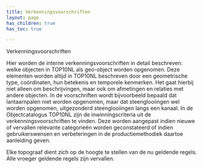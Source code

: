 ```yaml
---
title: Verkenningsvoorschriften
layout: page
has_children: true
has_toc: true

---
```


Verkenningsvoorschriften

Hier worden de interne verkenningsvoorschriften in detail beschreven: welke objecten in TOP10NL als geo-object worden opgenomen.
Deze elementen worden altijd in TOP10NL beschreven door een geometrische type, coördinaten, hun betekenis en temporele kenmerken.
Het gaat hierbij niet alleen om beschrijvingen, maar ook om afmetingen en relaties met andere objecten.
In de voorschriften wordt bijvoorbeeld bepaald dat lantaarnpalen niet worden opgenomen, maar dat steenglooiingen wel worden opgenomen, uitgezonderd steenglooiingen langs een kanaal.
In de Objectcatalogus TOP10NL zijn de inwinningscriteria uit de verkenningsvoorschriften te vinden.
Deze worden aangepast indien nieuwe of vervallen relevante categorieën worden geconstateerd of indien gebruikerswensen en verbeteringen in de productiemethodiek daartoe aanleiding geven.

Elke topograaf dient zich op de hoogte te stellen van de nu geldende regels. Alle vroeger geldende regels zijn vervallen.
